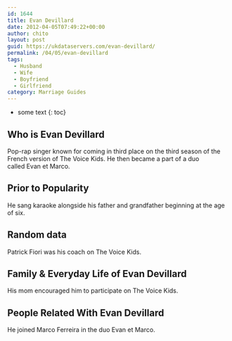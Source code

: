 ```yaml
---
id: 1644
title: Evan Devillard
date: 2012-04-05T07:49:22+00:00
author: chito
layout: post
guid: https://ukdataservers.com/evan-devillard/
permalink: /04/05/evan-devillard
tags:
  - Husband
  - Wife
  - Boyfriend
  - Girlfriend
category: Marriage Guides
---
```


* some text
{: toc}


## Who is  Evan Devillard
                  
                  
                  
Pop-rap singer known for coming in third place on the third season of the French version of The Voice Kids. He then became a part of a duo called Evan et Marco.
                  
                
                
                
## Prior to Popularity 
                  
                  
                  
He sang karaoke alongside his father and grandfather beginning at the age of six.
                  
                
                
                
## Random data 
                  
                  
                  
Patrick Fiori was his coach on The Voice Kids.
                  
                
                
                
## Family & Everyday Life of Evan Devillard
                  
                  
                  
His mom encouraged him to participate on The Voice Kids.
                  
                
                
                
## People Related With  Evan Devillard
                  
                  
                  
He joined Marco Ferreira in the duo Evan et Marco.
                  
                
              
            
          
          
          
    
    
  
